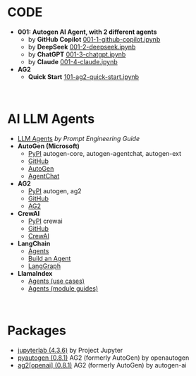 # CODE
- **001: Autogen AI Agent, with 2 different agents**
  - by **GitHub Copilot** [001-1-github-copilot.ipynb](001-1-github-copilot.ipynb)
  - by **DeepSeek** [001-2-deepseek.ipynb](001-2-deepseek.ipynb)
  - by **ChatGPT** [001-3-chatgpt.ipynb](001-3-chatgpt.ipynb)
  - by **Claude** [001-4-claude.ipynb](001-4-claude.ipynb)
- **AG2**
  - **Quick Start** [101-ag2-quick-start.ipynb](101-ag2-quick-start.ipynb)

<br>

# AI LLM Agents
- [LLM Agents](https://www.promptingguide.ai/research/llm-agents) *by Prompt Engineering Guide*
- **AutoGen (Microsoft)**
  - [PyPI](https://pypi.org/user/AutoGenDevs/) autogen-core, autogen-agentchat, autogen-ext
  - [GitHub](https://github.com/microsoft/autogen)
  - [AutoGen](https://microsoft.github.io/autogen/stable/index.html)
  - [AgentChat](https://microsoft.github.io/autogen/stable/user-guide/agentchat-user-guide/index.html)
- **AG2**
  - [PyPI](https://pypi.org/user/autogen-ai/) autogen, ag2
  - [GitHub](https://github.com/ag2ai/ag2)
  - [AG2](https://ag2.ai/)
- **CrewAI**
  - [PyPI](https://pypi.org/project/crewai/) crewai
  - [GitHub](https://github.com/crewAIInc/crewAI)
  - [CrewAI](https://www.crewai.com/)
- **LangChain**
  - [Agents](https://python.langchain.com/docs/how_to/#agents)
  - [Build an Agent](https://python.langchain.com/docs/tutorials/agents/)
  - [LangGraph](https://langchain-ai.github.io/langgraph/)
- **LlamaIndex**
  - [Agents (use cases)](https://docs.llamaindex.ai/en/stable/use_cases/agents/)
  - [Agents (module guides)](https://docs.llamaindex.ai/en/stable/module_guides/deploying/agents/)

<br>

# Packages
- [jupyterlab (4.3.6)](https://pypi.org/project/pyautogen/) by Project Jupyter
- [pyautogen (0.8.1)](https://pypi.org/project/pyautogen/) AG2 (formerly AutoGen) by openautogen
- [ag2[openai] (0.8.1)](https://pypi.org/project/ag2/) AG2 (formerly AutoGen) by autogen-ai